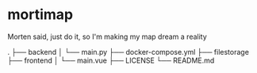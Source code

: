 # mortimap

Morten said, just do it, so I'm making my map dream a reality

.
├── backend
│ └── main.py
├── docker-compose.yml
├── filestorage
├── frontend
│ └── main.vue
├── LICENSE
└── README.md
